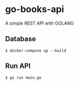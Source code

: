 # go-books-api
A simple REST API with GOLANG

## Database
```
$ docker-compose up --build
```

## Run API

```
$ go run main.go
```
